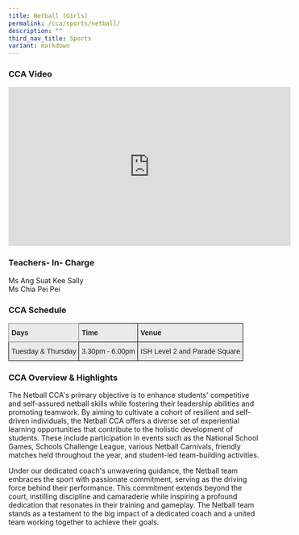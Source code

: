 ```yaml
---
title: Netball (Girls)
permalink: /cca/sports/netball/
description: ""
third_nav_title: Sports
variant: markdown
---
```

### CCA Video

<div class="bp-youtube">

<iframe width="560" height="315" src="https://www.youtube.com/embed/9ZxB_5T-YRI" title="YouTube video player" frameborder="0" allow="accelerometer; autoplay; clipboard-write; encrypted-media; gyroscope; picture-in-picture" allowfullscreen=""></iframe>

</div>

### Teachers- In- Charge

Ms Ang Suat Kee Sally <br>
Ms Chia Pei Pei


### CCA Schedule

<style type="text/css">
.tg  {border-collapse:collapse;border-spacing:0;}
.tg td{border-color:black;border-style:solid;border-width:1px;font-family:Arial, sans-serif;font-size:14px;
  overflow:hidden;padding:10px 5px;word-break:normal;}
.tg th{border-color:black;border-style:solid;border-width:1px;font-family:Arial, sans-serif;font-size:14px;
  font-weight:normal;overflow:hidden;padding:10px 5px;word-break:normal;}
.tg .tg-y7qa{background-color:#EAEAEA;color:#222;text-align:left;vertical-align:top}
.tg .tg-z5wu{background-color:#EAEAEA;border-color:inherit;color:#222;font-weight:bold;text-align:left;vertical-align:top}
.tg .tg-rj1p{background-color:#EAEAEA;color:#222;font-weight:bold;text-align:left;vertical-align:top}
</style>
<table class="tg">
<thead>
  <tr>
    <th class="tg-z5wu">Days</th>
    <th class="tg-rj1p">Time</th>
    <th class="tg-rj1p">Venue</th>
  </tr>
</thead>
<tbody>
  <tr>
    <td class="tg-y7qa">Tuesday &amp; Thursday</td>
    <td class="tg-y7qa">3.30pm - 6.00pm</td>
    <td class="tg-y7qa">ISH Level 2 and Parade Square</td>
  </tr>
</tbody>
</table>

### CCA Overview &amp; Highlights

The Netball CCA's primary objective is to enhance students' competitive and self-assured netball skills while fostering their leadership abilities and promoting teamwork. By aiming to cultivate a cohort of resilient and self-driven individuals, the Netball CCA offers a diverse set of experiential learning opportunities that contribute to the holistic development of students. These include participation in events such as the National School Games, Schools Challenge League, various Netball Carnivals, friendly matches held throughout the year, and student-led team-building activities. 

Under our dedicated coach's unwavering guidance, the Netball team embraces the sport with passionate commitment, serving as the driving force behind their performance. This commitment extends beyond the court, instilling discipline and camaraderie while inspiring a profound dedication that resonates in their training and gameplay. The Netball team stands as a testament to the big impact of a dedicated coach and a united team working together to achieve their goals.